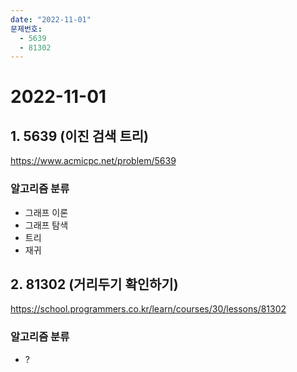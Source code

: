 ```yaml
---
date: "2022-11-01"
문제번호:
  - 5639
  - 81302
---
```


# 2022-11-01

## 1. 5639 (이진 검색 트리)
https://www.acmicpc.net/problem/5639

### 알고리즘 분류
- 그래프 이론
- 그래프 탐색
- 트리
- 재귀

## 2. 81302 (거리두기 확인하기)
https://school.programmers.co.kr/learn/courses/30/lessons/81302

### 알고리즘 분류
- ?